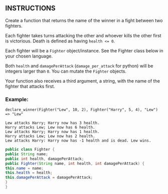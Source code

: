 ## INSTRUCTIONS

Create a function that returns the name of the winner in a fight between two fighters.

Each fighter takes turns attacking the other and whoever kills the other first is victorious. Death is defined as having `health <= 0`.

Each fighter will be a `Fighter` object/instance. See the Fighter class below in your chosen language.

Both `health` and `damagePerAttack` (`damage_per_attack` for python) will be integers larger than `0`. You can mutate the `Fighter` objects.

Your function also receives a third argument, a string, with the name of the fighter that attacks first.

### Example:
```
declare_winner(Fighter("Lew", 10, 2), Fighter("Harry", 5, 4), "Lew") => "Lew"

Lew attacks Harry; Harry now has 3 health.
Harry attacks Lew; Lew now has 6 health.
Lew attacks Harry; Harry now has 1 health.
Harry attacks Lew; Lew now has 2 health.
Lew attacks Harry: Harry now has -1 health and is dead. Lew wins.
```
```java
public class Fighter {
public String name;
public int health, damagePerAttack;
public Fighter(String name, int health, int damagePerAttack) {
this.name = name;
this.health = health;
this.damagePerAttack = damagePerAttack;
}
}
```
